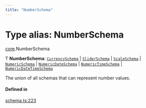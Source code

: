 ```yaml
---
title: "NumberSchema"
---
```

# Type alias: NumberSchema

[core](../modules/core.md).NumberSchema

Ƭ **NumberSchema**: [`CurrencySchema`](../interfaces/core.CurrencySchema.md) \| [`SliderSchema`](../interfaces/core.SliderSchema.md) \| [`ScaleSchema`](../interfaces/core.ScaleSchema.md) \| [`NumericSchema`](../interfaces/core.NumericSchema.md) \| [`NumericDateSchema`](../interfaces/core.NumericDateSchema.md) \| [`NumericTimeSchema`](../interfaces/core.NumericTimeSchema.md) \| [`NumericDateTimeSchema`](../interfaces/core.NumericDateTimeSchema.md)

The union of all schemas that can represent number values.

#### Defined in

[schema.ts:223](https://github.com/coda/packs-sdk/blob/main/schema.ts#L223)
